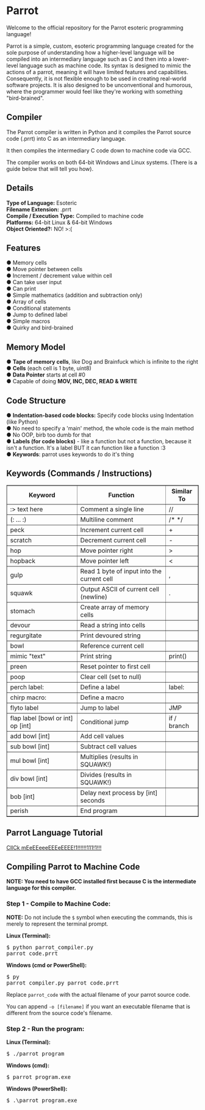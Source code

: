 # Parrot
Welcome to the official repository for the Parrot esoteric programming language!

Parrot is a simple, custom, esoteric programming language created for the sole purpose of
understanding how a higher-level language will be compiled into an intermediary language such as C and then into a lower-level language such as
machine code. Its syntax is designed to mimic the actions of a parrot, meaning it will have limited features
and capabilities. Consequently, it is not flexible enough to be used in creating real-world software projects. It
is also designed to be unconventional and humorous, where the programmer would feel like they're working
with something "bird-brained".

<h2>Compiler</h2>

The Parrot compiler is written in Python and it compiles the Parrot source code (.prrt) into C as an intermediary language.

It then compiles the intermediary C code down to machine code via GCC.

The compiler works on both 64-bit Windows and Linux systems. (There is a guide below that will tell you how).

<h2>Details</h2>
<b>Type of Language:</b> Esoteric</br>
<b>Filename Extension:</b> .prrt</br>
<b>Compile / Execution Type:</b> Compiled to machine code</br>
<b>Platforms:</b> 64-bit Linux & 64-bit Windows</br>
<b>Object Oriented?:</b> NO! >:( </br>

<h2>Features</h2>
●	Memory cells</br>
●	Move pointer between cells</br>
●	Increment / decrement value within cell</br>
●	Can take user input</br>
●	Can print</br>
●	Simple mathematics (addition and subtraction only)</br>
●	Array of cells</br>
●	Conditional statements</br>
●	Jump to defined label</br>
●	Simple macros</br>
●	Quirky and bird-brained</br>

<h2>Memory Model</h2>
●	<b>Tape of memory cells</b>, like Dog and Brainfuck which is infinite to the right</br>
●	<b>Cells</b> (each cell is 1 byte, uint8)</br>
●	<b>Data Pointer</b> starts at cell #0</br>
●	Capable of doing <b>MOV, INC, DEC, READ & WRITE</b></br>

<h2>Code Structure</h2>
●	<b>Indentation-based code blocks:</b> Specify code blocks using Indentation (like Python)</br>
●	No need to specify a 'main' method, the whole code is the main method</br>
●	No OOP, birb too dumb for that</br>
●	<b>Labels (for code blocks)</b> - like a function but not a function, because it isn't a function. It's a label BUT it can function like a function :3</br>
●	<b>Keywords</b>: parrot uses keywords to do it's thing</br>

<h2>Keywords (Commands / Instructions)</h2>
<table border="1" cellpadding="8" cellspacing="0">
  <thead>
    <tr>
      <th>Keyword</th>
      <th>Function</th>
      <th>Similar To</th>
    </tr>
  </thead>
  <tbody>
    <tr><td>:> text here</td><td>Comment a single line</td><td>//</td></tr>
    <tr><td>(: ... :)</td><td>Multiline comment</td><td>/* */</td></tr>
    <tr><td>peck</td><td>Increment current cell</td><td>+</td></tr>
    <tr><td>scratch</td><td>Decrement current cell</td><td>-</td></tr>
    <tr><td>hop</td><td>Move pointer right</td><td>></td></tr>
    <tr><td>hopback</td><td>Move pointer left</td><td><</td></tr>
    <tr><td>gulp</td><td>Read 1 byte of input into the current cell</td><td>,</td></tr>
    <tr><td>squawk</td><td>Output ASCII of current cell (newline)</td><td>.</td></tr>
    <tr><td>stomach</td><td>Create array of memory cells</td><td></td></tr>
    <tr><td>devour</td><td>Read a string into cells</td><td></td></tr>
    <tr><td>regurgitate</td><td>Print devoured string</td><td></td></tr>
    <tr><td>bowl</td><td>Reference current cell</td><td></td></tr>
    <tr><td>mimic "text"</td><td>Print string</td><td>print()</td></tr>
    <tr><td>preen</td><td>Reset pointer to first cell</td><td></td></tr>
    <tr><td>poop</td><td>Clear cell (set to null)</td><td></td></tr>
    <tr><td>perch label:</td><td>Define a label</td><td>label:</td></tr>
    <tr><td>chirp macro:</td><td>Define a macro</td><td></td></tr>
    <tr><td>flyto label</td><td>Jump to label</td><td>JMP</td></tr>
    <tr><td>flap label [bowl or int] op [int]</td><td>Conditional jump</td><td>if / branch</td></tr>
    <tr><td>add bowl [int]</td><td>Add cell values</td><td></td></tr>
    <tr><td>sub bowl [int]</td><td>Subtract cell values</td><td></td></tr>
    <tr><td>mul bowl [int]</td><td>Multiplies (results in SQUAWK!)</td><td></td></tr>
    <tr><td>div bowl [int]</td><td>Divides (results in SQUAWK!)</td><td></td></tr>
    <tr><td>bob [int]</td><td>Delay next process by [int] seconds</td><td></td></tr>
    <tr><td>perish</td><td>End program</td><td></td></tr>
  </tbody>
</table>

<h2>Parrot Language Tutorial</h2>
<a href="https://docs.google.com/document/d/1IgqcnB6-iD6ZBU52MgKmxDRcPYgQp5ntIfE1MP1B4pk/edit?tab=t.0#heading=h.m59wwcb2bhvs">ClICk mEeEEeeeEEEeEEEE!1!!!!!!111!1!!!</a>

<h2>Compiling Parrot to Machine Code</h2>

<b>NOTE: You need to have GCC installed first because C is the intermediate language for this compiler.</b>

<h3>Step 1 - Compile to Machine Code:</h3>

<b>NOTE:</b> Do not include the `$` symbol when executing the commands, this is merely to represent the terminal prompt.

<b>Linux (Terminal):</b><pre>$ python parrot_compiler.py parrot_code.prrt</pre>
<b>Windows (cmd or PowerShell):</b><pre>$ py parrot_compiler.py parrot_code.prrt</pre>
Replace `parrot_code` with the actual filename of your parrot source code.

You can append `-o [filename]` if you want an executable filename that is different from the source code's filename.

<h3>Step 2 - Run the program:</h3>

<b>Linux (Terminal):</b><pre>$ ./parrot_program</pre>
<b>Windows (cmd):</b><pre>$ parrot_program.exe</pre>
<b>Windows (PowerShell):</b><pre>$ .\parrot_program.exe</pre>
